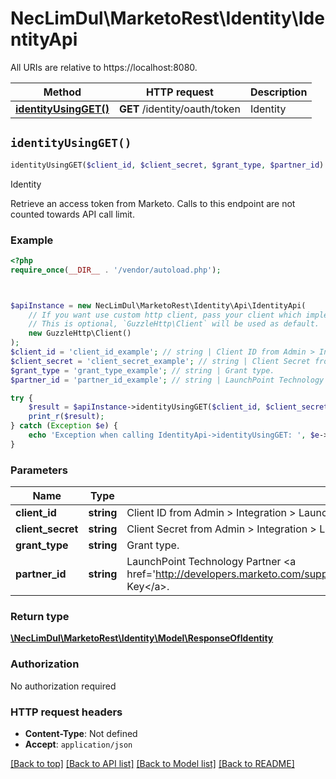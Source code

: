# NecLimDul\MarketoRest\Identity\IdentityApi

All URIs are relative to https://localhost:8080.

Method | HTTP request | Description
------------- | ------------- | -------------
[**identityUsingGET()**](IdentityApi.md#identityUsingGET) | **GET** /identity/oauth/token | Identity


## `identityUsingGET()`

```php
identityUsingGET($client_id, $client_secret, $grant_type, $partner_id): \NecLimDul\MarketoRest\Identity\Model\ResponseOfIdentity
```

Identity

Retrieve an access token from Marketo.  Calls to this endpoint are not counted towards API call limit.

### Example

```php
<?php
require_once(__DIR__ . '/vendor/autoload.php');



$apiInstance = new NecLimDul\MarketoRest\Identity\Api\IdentityApi(
    // If you want use custom http client, pass your client which implements `GuzzleHttp\ClientInterface`.
    // This is optional, `GuzzleHttp\Client` will be used as default.
    new GuzzleHttp\Client()
);
$client_id = 'client_id_example'; // string | Client ID from Admin > Integration > Launchpoint menu.
$client_secret = 'client_secret_example'; // string | Client Secret from Admin > Integration > Launchpoint menu.
$grant_type = 'grant_type_example'; // string | Grant type.
$partner_id = 'partner_id_example'; // string | LaunchPoint Technology Partner <a href='http://developers.marketo.com/support/Marketo_LaunchPoint_Technology_Partner_API_Key.pdf'>API Key</a>.

try {
    $result = $apiInstance->identityUsingGET($client_id, $client_secret, $grant_type, $partner_id);
    print_r($result);
} catch (Exception $e) {
    echo 'Exception when calling IdentityApi->identityUsingGET: ', $e->getMessage(), PHP_EOL;
}
```

### Parameters

Name | Type | Description  | Notes
------------- | ------------- | ------------- | -------------
 **client_id** | **string**| Client ID from Admin &gt; Integration &gt; Launchpoint menu. |
 **client_secret** | **string**| Client Secret from Admin &gt; Integration &gt; Launchpoint menu. |
 **grant_type** | **string**| Grant type. |
 **partner_id** | **string**| LaunchPoint Technology Partner &lt;a href&#x3D;&#39;http://developers.marketo.com/support/Marketo_LaunchPoint_Technology_Partner_API_Key.pdf&#39;&gt;API Key&lt;/a&gt;. | [optional]

### Return type

[**\NecLimDul\MarketoRest\Identity\Model\ResponseOfIdentity**](../Model/ResponseOfIdentity.md)

### Authorization

No authorization required

### HTTP request headers

- **Content-Type**: Not defined
- **Accept**: `application/json`

[[Back to top]](#) [[Back to API list]](../../README.md#endpoints)
[[Back to Model list]](../../README.md#models)
[[Back to README]](../../README.md)
